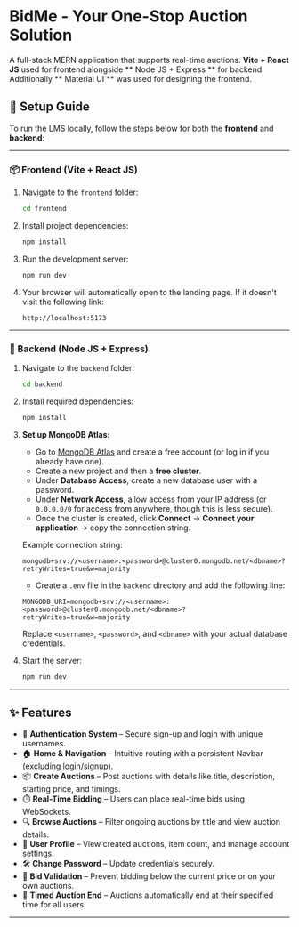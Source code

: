 # BidMe - Your One-Stop Auction Solution

A full-stack MERN application that supports real-time auctions. **Vite + React JS** used for frontend alongside ** Node JS + Express ** for backend. 
Additionally ** Material UI ** was used for designing the frontend.

## 🚀 Setup Guide

To run the LMS locally, follow the steps below for both the **frontend** and **backend**:

---

### 📦 Frontend (Vite + React JS)

1. Navigate to the `frontend` folder:

    ```bash
    cd frontend
    ```

2. Install project dependencies:

    ```bash
    npm install
    ```

3. Run the development server:

    ```bash
    npm run dev
    ```

4. Your browser will automatically open to the landing page. If it doesn't visit the following link:

    ```
    http://localhost:5173
    ```

---

### 🐍 Backend (Node JS + Express)

1. Navigate to the `backend` folder:

    ```bash
    cd backend
    ```

2. Install required dependencies:

    ```bash
    npm install
    ```

3. **Set up MongoDB Atlas:**

    - Go to [MongoDB Atlas](https://www.mongodb.com/cloud/atlas) and create a free account (or log in if you already have one).
    - Create a new project and then a **free cluster**.
    - Under **Database Access**, create a new database user with a password.
    - Under **Network Access**, allow access from your IP address (or `0.0.0.0/0` for access from anywhere, though this is less secure).
    - Once the cluster is created, click **Connect** → **Connect your application** → copy the connection string.

    Example connection string:

    ```
    mongodb+srv://<username>:<password>@cluster0.mongodb.net/<dbname>?retryWrites=true&w=majority
    ```

    - Create a `.env` file in the `backend` directory and add the following line:

    ```env
    MONGODB_URI=mongodb+srv://<username>:<password>@cluster0.mongodb.net/<dbname>?retryWrites=true&w=majority
    ```

    Replace `<username>`, `<password>`, and `<dbname>` with your actual database credentials.

4. Start the server:

    ```bash
    npm run dev
    ```
---

## ✨ Features

- 🔐 **Authentication System** – Secure sign-up and login with unique usernames.
- 🏠 **Home & Navigation** – Intuitive routing with a persistent Navbar (excluding login/signup).
- 📦 **Create Auctions** – Post auctions with details like title, description, starting price, and timings.
- ⏱️ **Real-Time Bidding** – Users can place real-time bids using WebSockets.
- 🔍 **Browse Auctions** – Filter ongoing auctions by title and view auction details.
- 👤 **User Profile** – View created auctions, item count, and manage account settings.
- 🛠️ **Change Password** – Update credentials securely.
- 🚫 **Bid Validation** – Prevent bidding below the current price or on your own auctions.
- 🏁 **Timed Auction End** – Auctions automatically end at their specified time for all users.

---
